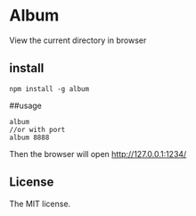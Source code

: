 Album
====
View the current directory in browser

## install
```
npm install -g album
```

##usage
```
album
//or with port
album 8888
```
Then the browser will open http://127.0.0.1:1234/

## License
The MIT license.
